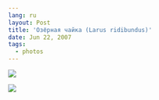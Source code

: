 ```yaml
---
lang: ru
layout: Post
title: 'Озёрная чайка (Larus ridibundus)'
date: Jun 22, 2007
tags:
  - photos
---
```


![](http://wow.sapegin.me/333m353r1H2P/Sapegin-Artem-20D-2007-06-19-382-8281.jpg)

<!--more-->

![](http://wow.sapegin.me/2Z0y2x2O2O1z/Sapegin-Artem-20D-2007-06-19-383-8303.jpg)
